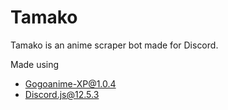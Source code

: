 # Tamako
Tamako is an anime scraper bot made for Discord.

Made using
- [Gogoanime-XP@1.0.4](https://github.com/jainprashul/gogoanime)
- Discord.js@12.5.3
